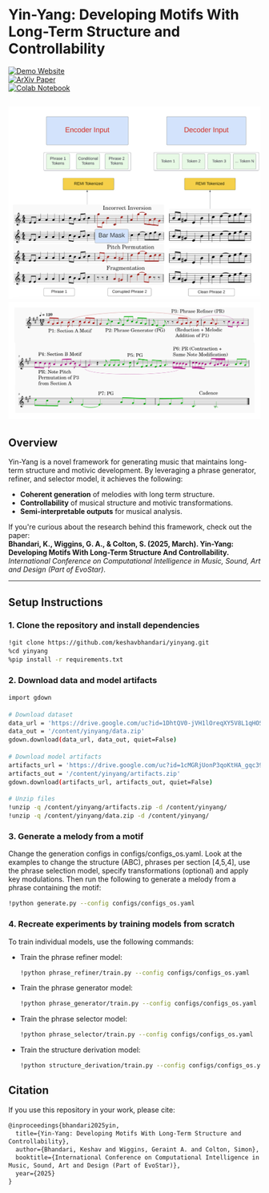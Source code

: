 # Yin-Yang: Developing Motifs With Long-Term Structure and Controllability

[![Demo Website](#)](https://keshavbhandari.github.io/portfolio/yin-yang.html)  
[![ArXiv Paper](#)](https://arxiv.org/abs/your-paper-id)  
[![Colab Notebook](#)](https://colab.research.google.com/drive/1qsS9pX4grGVVLk4N5W19DZRk9j2ftLN9#scrollTo=byBfZDvFZ5cJ)  

![Corruption Refinement Training](images/Corruption_Refinement_Training.png)
![Generation Framework](images/YY_Generation_Framework.png)
---

## Overview

Yin-Yang is a novel framework for generating music that maintains long-term structure and motivic development. By leveraging a phrase generator, refiner, and selector model, it achieves the following:

- **Coherent generation** of melodies with long term structure.
- **Controllability** of musical structure and motivic transformations.
- **Semi-interpretable outputs** for musical analysis.

If you're curious about the research behind this framework, check out the paper:  
**Bhandari, K., Wiggins, G. A., & Colton, S. (2025, March). Yin-Yang: Developing Motifs With Long-Term Structure And Controllability.**  
*International Conference on Computational Intelligence in Music, Sound, Art and Design (Part of EvoStar)*.  

---

## Setup Instructions

### 1. Clone the repository and install dependencies
```bash
!git clone https://github.com/keshavbhandari/yinyang.git
%cd yinyang
%pip install -r requirements.txt
```

### 2. Download data and model artifacts
```bash
import gdown

# Download dataset
data_url = 'https://drive.google.com/uc?id=1DhtQV0-jVH1lOreqXY5V8L1qHOSO5PwZ'
data_out = '/content/yinyang/data.zip'
gdown.download(data_url, data_out, quiet=False)

# Download model artifacts
artifacts_url = 'https://drive.google.com/uc?id=1cMGRjUonP3qoKtHA_gqc39GZA4O_zdbh'
artifacts_out = '/content/yinyang/artifacts.zip'
gdown.download(artifacts_url, artifacts_out, quiet=False)

# Unzip files
!unzip -q /content/yinyang/artifacts.zip -d /content/yinyang/
!unzip -q /content/yinyang/data.zip -d /content/yinyang/
```

### 3. Generate a melody from a motif
Change the generation configs in configs/configs_os.yaml. Look at the examples to change the structure (ABC), phrases per section [4,5,4], use the phrase selection model, specify transformations (optional) and apply key modulations. Then run the following to generate a melody from a phrase containing the motif:

```bash
!python generate.py --config configs/configs_os.yaml
```

### 4. Recreate experiments by training models from scratch
To train individual models, use the following commands:

- Train the phrase refiner model:
  ```bash
  !python phrase_refiner/train.py --config configs/configs_os.yaml
  ```
- Train the phrase generator model:
  ```bash
  !python phrase_generator/train.py --config configs/configs_os.yaml
  ```
- Train the phrase selector model:
  ```bash
  !python phrase_selector/train.py --config configs/configs_os.yaml
  ```
- Train the structure derivation model:
  ```bash
  !python structure_derivation/train.py --config configs/configs_os.yaml
  ```

## Citation

If you use this repository in your work, please cite:

```plaintext
@inproceedings{bhandari2025yin,
  title={Yin-Yang: Developing Motifs With Long-Term Structure and Controllability},
  author={Bhandari, Keshav and Wiggins, Geraint A. and Colton, Simon},
  booktitle={International Conference on Computational Intelligence in Music, Sound, Art and Design (Part of EvoStar)},
  year={2025}
}
